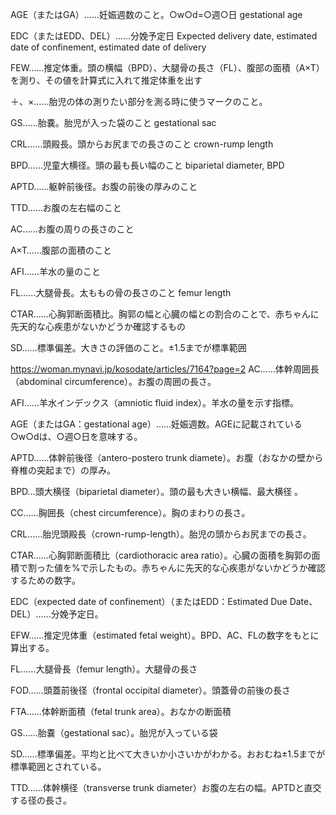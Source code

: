 AGE（またはGA）……妊娠週数のこと。○w○d=○週○日 gestational age

EDC（またはEDD、DEL）……分娩予定日 Expected delivery date, estimated date of confinement, estimated date of delivery

FEW……推定体重。頭の横幅（BPD）、大腿骨の長さ（FL）、腹部の面積（A×T）を測り、その値を計算式に入れて推定体重を出す

＋、×……胎児の体の測りたい部分を測る時に使うマークのこと。

GS……胎嚢。胎児が入った袋のこと gestational sac

CRL……頭殿長。頭からお尻までの長さのこと crown-rump length

BPD……児童大横径。頭の最も長い幅のこと biparietal diameter, BPD

APTD……躯幹前後径。お腹の前後の厚みのこと

TTD……お腹の左右幅のこと

AC……お腹の周りの長さのこと

A×T……腹部の面積のこと

AFI……羊水の量のこと

FL……大腿骨長。太ももの骨の長さのこと femur length

CTAR……心胸郭断面積比。胸郭の幅と心臓の幅との割合のことで、赤ちゃんに先天的な心疾患がないかどうか確認するもの

SD……標準偏差。大きさの評価のこと。±1.5までが標準範囲


https://woman.mynavi.jp/kosodate/articles/7164?page=2
AC……体幹周囲長（abdominal circumference）。お腹の周囲の長さ。

AFI……羊水インデックス（amniotic fluid index）。羊水の量を示す指標。

AGE（またはGA：gestational age）……妊娠週数。AGEに記載されている○w○dは、○週○日を意味する。

APTD……体幹前後径（antero-postero trunk diamete）。お腹（おなかの壁から脊椎の突起まで）の厚み。

BPD…頭大横径（biparietal diameter）。頭の最も大きい横幅、最大横径 。

CC……胸囲長（chest circumference）。胸のまわりの長さ。

CRL……胎児頭殿長（crown-rump-length）。胎児の頭からお尻までの長さ。

CTAR……心胸郭断面積比（cardiothoracic area ratio）。心臓の面積を胸郭の面積で割った値を%で示したもの。赤ちゃんに先天的な心疾患がないかどうか確認するための数字。

EDC（expected date of confinement）（またはEDD：Estimated Due Date、DEL）……分娩予定日。

EFW……推定児体重（estimated fetal weight）。BPD、AC、FLの数字をもとに算出する。

FL……大腿骨長（femur length）。大腿骨の長さ

FOD……頭蓋前後径（frontal occipital diameter）。頭蓋骨の前後の長さ

FTA……体幹断面積（fetal trunk area）。おなかの断面積

GS……胎嚢（gestational sac）。胎児が入っている袋

SD……標準偏差。平均と比べて大きいか小さいかがわかる。おおむね±1.5までが標準範囲とされている。

TTD……体幹横径（transverse trunk diameter）お腹の左右の幅。APTDと直交する径の長さ。
